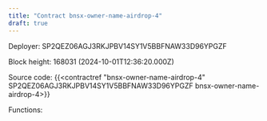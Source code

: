 ```yaml
---
title: "Contract bnsx-owner-name-airdrop-4"
draft: true
---
```

Deployer: SP2QEZ06AGJ3RKJPBV14SY1V5BBFNAW33D96YPGZF


 



Block height: 168031 (2024-10-01T12:36:20.000Z)

Source code: {{<contractref "bnsx-owner-name-airdrop-4" SP2QEZ06AGJ3RKJPBV14SY1V5BBFNAW33D96YPGZF bnsx-owner-name-airdrop-4>}}

Functions:


